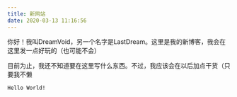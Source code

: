 ```yaml
---
title: 新网站
date: 2020-03-13 11:16:56
---
```

你好！我叫DreamVoid，另一个名字是LastDream。这里是我的新博客，我会在这里发一点好玩的（也可能不会）

目前为止，我还不知道要在这里写什么东西。不过，我应该会在以后加点干货（只要我不懒

``` bash
Hello World!
```
